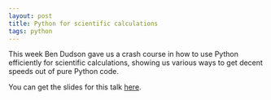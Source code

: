 ```yaml
---
layout: post
title: Python for scientific calculations
tags: python
---
```


This week Ben Dudson gave us a crash course in how to use Python
efficiently for scientific calculations, showing us various ways to
get decent speeds out of pure Python code.

You can get the slides for this talk [here][slides].

[slides]: /slides/2017-06-16-python-for-scientific-calculations.pdf
